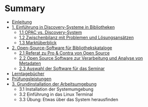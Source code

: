 # Summary

* [Einleitung](README.md)
* [1. Einführung in Discovery-Systeme in Bibliotheken](01_0_Einfuehrung-Discovery-Systeme.md)
   * [1.1 OPAC vs. Discovery-System](01_1_opac_vs_discovery-system.md)
   * [1.2 Zwischenbilanz mit Problemen und Lösungsansätzen](01_2_zwischenbilanz_mit_problemen_und_loesungsansaetzen.md)
   * [1.3 Marktüberblick](01_3_marktueberblick.md)
* [2. Open-Source-Software für Bibliothekskataloge](02_0_Open-Source-Software_fuer_Bibliothekskataloge.md)
   * [2.1 Referat zu Pro & Contra von Open Source](02_1_referat_zu_pro_&_contra_von_open_source.md)
   * [2.2 Open Source Software zur Verarbeitung und Analyse von Metadaten](02_2_open_source_software_zur_verarbeitung_und_analyse_.md)
   * [2.3 Auswahl der Software für das Seminar](02_3_auswahl_der_software_fuer_das_seminar.md)
* [Lerntagebücher](lerntagebucher.md)
* [Prüfungsleistungen](pruefungsleistungen.md)
* [3. Grundinstallation der Arbeitsumgebung](03_0_grundinstallation_der_arbeitsumgebung.md)
   * 3.1 Installation der Systemumgebung
   * 3.2 Einführung in das Linux Terminal
   * 3.3 Übung: Etwas über das System herausfinden


